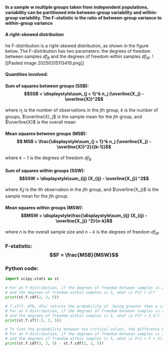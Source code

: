 #### In a sample w multiple groups taken from independent populations, variability can be partitioned into between-group variability and within-group variability. The F-statistic is the ratio of between-group variance to within-group variance

#### A right-skewed distribution
he F-distribution is a right-skewed distribution, as shown in the figure below. The F-distribution has two parameters: the degrees of freedom between samples $df_B$ and the degrees of freedom within samples $df_W$.
![[Pasted image 20250315113419.png]]
#### Quantities involved:
#### Sum of squares between groups (SSB): $$SSB =  \displaystyle\sum_{j = 1}^k n_j (\overline{X_j} - \overline{X})^2$$
where $n_j$ is the number of observations in the $j$th group, $k$ is the number of groups, $\overline{X}_j$ is the sample mean for the $j$th group, and $\overline{X}$ is the overall mean
#### Mean squares between groups (MSB): $$ MSB = \frac{\displaystyle\sum_{j = 1}^k n_j (\overline{X_j} - \overline{X})^2}{(k-1)}$$
where $k-1$ is the degrees of freedom $df_B$
#### Sum of squares within groups (SSW): $$SSW =  \displaystyle\sum_{ij} (X_{ij} - \overline{X_j}) ^2$$
where $X_ij$ is the $i$th observation in the $j$th group, and $\overline{X_j}$ is the sample mean for the $j$th group.
#### Mean squares within groups (MSW): $$MSW =  \displaystyle\frac{\displaystyle\sum_{ij} (X_{ij} - \overline{X_j}) ^2}{n-k}$$
where $n$ is the overall sample size and $n-k$ is the degrees of freedom $df_W$
### F-statistic: $$F = \frac{MSB}{MSW}$$

### Python code:

```python
import scipy.stats as st

# For an F-distribution, if the degrees of freedom between samples is 2
# and the degrees of freedom within samples is 5, what is P(F < 2)?
print(st.f.cdf(2, 2, 5))

# f.sf(f, dfb, dfw) returns the probability of  being greater than a critical value f for an -distribution with  equal to dfb and  equal to dfw.
# For an F-distribution, if the degrees of freedom between samples is 2
# and the degrees of freedom within samples is 5, what is P(F > 3.5)?
print(st.f.sf(3.5, 2, 5))

# To find the probability between two critical values, the difference between the two probabilities is calculated.
# For an F-distribution, if the degrees of freedom between samples is 2
# and the degrees of freedom within samples is 5, what is P(2 < F < 3)?
print(st.f.cdf(3, 2, 5) - st.f.cdf(2, 2, 5))
```